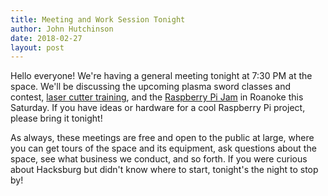 ```yaml
---
title: Meeting and Work Session Tonight
author: John Hutchinson
date: 2018-02-27
layout: post
---
```

Hello everyone!  We're having a general meeting tonight at 7:30 PM at the space. We'll be discussing the upcoming plasma sword classes and contest, [laser cutter training](https://www.facebook.com/events/365447230597604/), and the [Raspberry Pi Jam](https://www.eventbrite.com/e/roanoke-raspberry-jam-raspberry-pi-big-birthday-weekend-tickets-36731256176) in Roanoke this Saturday. If you have ideas or hardware for a cool Raspberry Pi project, please bring it tonight!

As always, these meetings are free and open to the public at large, where you can get tours of the space and its equipment, ask questions about the space, see what business we conduct, and so forth. If you were curious about Hacksburg but didn't know where to start, tonight's the night to stop by!